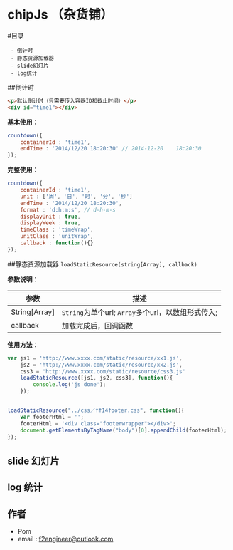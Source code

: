 # chipJs （杂货铺）



#目录

     - 倒计时
     - 静态资源加载器
     - slide幻灯片
     - log统计

##倒计时
``` html
<p>默认倒计时（只需要传入容器ID和截止时间）</p>    
<div id="time1"></div>
```
**基本使用：**

``` javascript
countdown({
    containerId : 'time1',
    endTime : '2014/12/20 18:20:30' // 2014-12-20    18:20:30
});
``` 

**完整使用：**

``` javascript
countdown({
    containerId : 'time1',
    unit : ['周', '日', '时', '分', '秒']
    endTime : '2014/12/20 18:20:30',
    format : 'd:h:m:s', // d-h-m-s
    displayUnit : true,
    displayWeek : true,
    timeClass : 'timeWrap',
    unitClass : 'unitWrap',
    callback : function(){}
});
``` 
##静态资源加载器
`loadStaticResource(string[Array], callback)`

**参数说明**：

| 参数  | 描述   |
| -----   | ---  |
| String[Array]     | `String`为单个url; `Array`多个url，以数组形式传入;|
| callback        |   加载完成后，回调函数   |


**使用方法**：
``` javascript
var js1 = 'http://www.xxxx.com/static/resource/xx1.js',
    js2 = 'http://www.xxxx.com/static/resource/xx2.js',
    css3 = 'http://www.xxxx.com/static/resource/css3.js'
    loadStaticResource([js1, js2, css3], function(){
        console.log('js done');
    });
```
``` javascript

loadStaticResource("../css／ff14footer.css", function(){
    var footerHtml = '';
    footerHtml = '<div class="footerwrapper"></div>';
    document.getElementsByTagName("body")[0].appendChild(footerHtml);
});
```
## slide 幻灯片

## log 统计

## 作者

 - Pom
 - email : f2engineer@outlook.com

